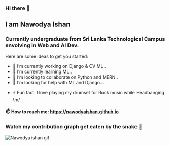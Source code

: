 ### Hi there 👋

## I am Nawodya Ishan

### Currently undergraduate from Sri Lanka Technological Campus envolving in Web and AI Dev.

Here are some ideas to get you started:

- 🔭 I’m currently working on Django & CV ML..
- 🌱 I’m currently learning ML..
- 👯 I’m looking to collaborate on Python and MERN..
- 🤔 I’m looking for help with ML and Django...
<!-- - 💬 Ask me about ... 
- 😄 Pronouns: ... --->
- ⚡ Fun fact: I love playing my drumset for Rock music while Headbanging \m/

#### 📫 How to reach me: https://nawodyaishan.github.io

### Watch my contribution graph get eaten by the snake 🐍

![Nawodya ishan gif](https://github.com/nawodyaishan/nawodyaishan/blob/output/github-contribution-grid-snake.svg)

